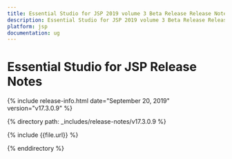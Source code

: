 ```yaml
---
title: Essential Studio for JSP 2019 volume 3 Beta Release Release Notes  
description: Essential Studio for JSP 2019 volume 3 Beta Release Release Notes  
platform: jsp
documentation: ug
---
```


# Essential Studio for JSP  Release Notes  

{% include release-info.html date="September 20, 2019"  version="v17.3.0.9" %} 


{% directory path: _includes/release-notes/v17.3.0.9 %}

{% include {{file.url}} %}

{% enddirectory %}